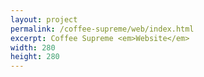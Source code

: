 ```yaml
---
layout: project
permalink: /coffee-supreme/web/index.html
excerpt: Coffee Supreme <em>Website</em>
width: 280
height: 280
---
```


<script type="application/json" class="data">
{
	"height": 280,
	"images": [{
		"src": "/assets/img/coffeesupreme.com/blog-thumb.jpg",
		"width": 280,
		"height": 280,
		"orientation": "portrait",
		"feature": true
	},{
		"src": "/assets/img/coffeesupreme.com/blog-thumb-2.jpg",
		"width": 280,
		"height": 280,
		"orientation": "portrait",
		"feature": true
	},{
		"src": "/assets/img/coffeesupreme.com/locator.jpg",
		"width": 280,
		"height": 280,
		"orientation": "portrait",
		"feature": true
	}]
}
</script>